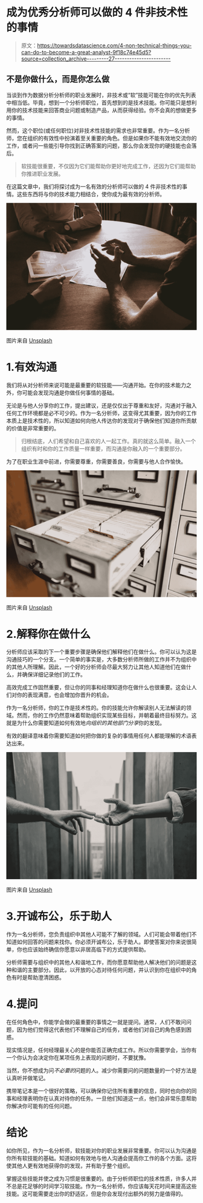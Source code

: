 # 成为优秀分析师可以做的 4 件非技术性的事情

> 原文：<https://towardsdatascience.com/4-non-technical-things-you-can-do-to-become-a-great-analyst-9f18c74e45d5?source=collection_archive---------27----------------------->

## 不是你做什么，而是你怎么做

当谈到作为数据分析分析师的职业发展时，非技术或“软”技能可能在你的优先列表中相当低。毕竟，想到一个分析师职位，首先想到的是技术技能。你可能只是想利用你的技术技能来回答商业问题或制造产品，从而获得经验。你不会真的想做更多的事情。

然而，这个职位(或任何职位)对非技术性技能的需求也非常重要。作为一名分析师，您在组织的有效性中扮演着至关重要的角色。但是如果你不能有效地交流你的工作，或者问一些能引导你找到正确答案的问题，那么你会发现你的硬技能也会落后。

> 软技能很重要，不仅因为它们能帮助你更好地完成工作，还因为它们能帮助你推进职业发展。

在这篇文章中，我们将探讨成为一名有效的分析师可以做的 4 件非技术性的事情。这些东西将与你的技术能力相结合，使你成为最有效的分析师。

![](img/cb720024370e222f69d3d8ce8cd52022.png)

图片来自 [Unsplash](https://unsplash.com/)

# 1.有效沟通

我们将从对分析师来说可能是最重要的软技能——沟通开始。在你的技术能力之外，你可能会发现沟通是你做任何事情的基础。

无论是与他人分享你的工作，提出建议，还是仅仅出于尊重和友好，沟通对于融入任何工作环境都是必不可少的。作为一名分析师，这变得尤其重要，因为你的工作本质上是技术性的，所以知道如何向他人传达你的发现对于确保他们知道你所贡献的价值是非常重要的。

> 归根结底，人们希望和自己喜欢的人一起工作。真的就这么简单。融入一个组织有时和你的工作质量一样重要，而沟通是你融入的一个重要部分。

为了在职业生涯中前进，你需要尊重，你需要善良，你需要与他人合作愉快。

![](img/008585ff969453b4889db50eb72995ff.png)

图片来自 [Unsplash](https://unsplash.com/)

# 2.解释你在做什么

分析师应该采取的下一个重要步骤是确保他们解释他们在做什么。你可以认为这是沟通技巧的一个分支。一个简单的事实是，大多数分析师所做的工作并不为组织中的其他人所理解。因此，一个好的分析师会尽最大努力让其他人知道他们在做什么，并确保详细记录他们的工作。

高效完成工作固然重要，但让你的同事和经理知道你在做什么也很重要。这会让人们对你的表现满意，也会增加你晋升的机会。

作为一名分析师，你的工作是技术性的。你的技能允许你解读别人无法解读的领域。然而，你的工作仍然意味着帮助组织实现某些目标，并朝着最终目标努力。这就是为什么你需要知道如何有效地*向组织的其他部门分享*你的发现。

有效的翻译意味着你需要知道如何把你做的复杂的事情用任何人都能理解的术语表达出来。

![](img/1c5d729fc07b32d1be10d0ed60667b20.png)

图片来自 [Unsplash](https://unsplash.com/)

# 3.开诚布公，乐于助人

作为一名分析师，您负责组织中其他人可能不了解的领域。人们可能会带着他们不知道如何回答的问题来找你。你必须开诚布公，乐于助人。即使答案对你来说很简单，你也应该始终确信你愿意以非居高临下的方式提供帮助。

分析师需要与组织中的其他人和谐地工作，而你愿意帮助他人解决他们的问题是这种和谐的主要部分。因此，以开放的心态对待任何问题，并认识到你在组织中的角色有时是帮助澄清困惑。

# 4.提问

在任何角色中，你能学会做的最重要的事情之一就是提问。通常，人们不敢问问题，因为他们觉得这代表他们不理解自己的任务，或者他们对自己的角色感到困惑。

现实情况是，任何经理最关心的是你能否正确完成工作。所以你需要学会，当你有一个你认为会决定你在某项任务上表现的问题时，不要犹豫。

当然，你不想成为问*不必要的*问题的人。减少你需要问的问题数量的一个好方法是认真听并做笔记。

携带笔记本是一个很好的策略，可以确保你记住所有重要的信息，同时也向你的同事和经理表明你在认真对待你的任务。一旦他们知道这一点，他们会非常乐意帮助你解决你可能有的任何问题。

# 结论

如你所见，作为一名分析师，软技能对你的职业发展非常重要。你可以认为沟通是你所有软技能的基础。知道如何有效地与他人沟通会提高你工作的各个方面。这将使其他人更有效地获得你的发现，并有助于整个组织。

掌握这些技能并使之成为习惯是很重要的。由于分析师职位的技术性质，许多人并不总是花足够的时间学习软技能。作为一名分析师，你应该每天花时间来提高这些技能。这可能需要走出你的舒适区，但是你会发现付出额外的努力是值得的。